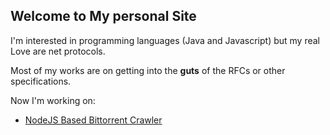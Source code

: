 ## Welcome to My personal Site

I'm interested in programming languages (Java and Javascript) but my real Love are net protocols.

Most of my works are on getting into the __guts__ of the RFCs or other specifications.

Now I'm working on:

* [NodeJS Based Bittorrent Crawler](http://www.fluture.net/aranea/)
